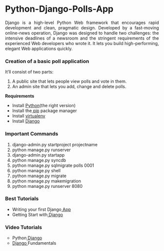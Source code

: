 Python-Django-Polls-App
=======================
<p align="justify">Django is a high-level Python Web framework that encourages rapid development and clean, pragmatic design.
Developed by a fast-moving online-news operation, Django was designed to handle two challenges: the intensive deadlines of a newsroom and the stringent requirements of the experienced Web developers who wrote it. It lets you build high-performing, elegant Web applications quickly. </p>

<h3>Creation of a basic poll application</h3>

It’ll consist of two parts:

<ol>
  <li>A public site that lets people view polls and vote in them.</li>
  <li>An admin site that lets you add, change and delete polls.</li>
</ol>


<strong>Requirements</strong>

<ul>
<li>Install <a href="https://www.python.org/downloads/"> Python</a>(the right version)</li>
<li>Install the<a href="https://pip.pypa.io/en/latest/installing.html#install-pip"> pip</a> package manager</li>
<li>Install <a href="https://virtualenv.pypa.io/en/latest/virtualenv.html#installation"> virtualenv</a></li>
<li>Install <a href="https://www.djangoproject.com/download/">Django</a></li>
</ul>



  <h3>Important Commands</h3>
<ol>
    <li>django-admin.py startproject projectname</li>
    <li>python manage.py runserver</li>
    <li>django-admin.py startapp</li> 
    <li>python manage.py syncdb</li>
    <li>python manage.py sqlmigrate polls 0001</li>
    <li>python manage.py shell</li>
    <li>python manage.py migrate</li>
    <li>python manage.py makemigration</li>
    <li>python manage.py runserver 8080</li>
    
</ol>

<h3>Best Tutorials</h3>
<ul style="list-style-type:disc">
 <li>Writing your first Django<a href="https://docs.djangoproject.com/en/1.7/intro/tutorial01/"> App</a></li>
<li>Getting Start with<a href="http://www.creativebloq.com/netmag/get-started-django-7132932"> Django</a></li>
</ul>  

<h3>Video Tutorials</h3>
<ul style="list-style-type:circle">
 <li>Python<a href="https://www.youtube.com/playlist?list=PLxxA5z-8B2xk4szCgFmgonNcCboyNneMD"> Django</a></li>
 
<li><a href="http://pluralsight.com/training/courses/TableOfContents?courseName=django-fundamentals&highlight=reindertjan-ekker_django-fundamentals-m1-intro*1,3,0,2,5,4!reindertjan-ekker_django-fundamentals-m2-install*10,0,8,9,11,1,3,7,2,5,6,4!reindertjan-ekker_django-fundamentals-m3-starting*7,1,2,0,5,8,9,4,6,3!reindertjan-ekker_django-fundamentals-m5-userhome*4,5,0,9,13,15,7,8,10,14,1,2,3,6,12,11!reindertjan-ekker_django-fundamentals-m8-odds*5,6,0,4,7,8,1,2,3!reindertjan-ekker_django-fundamentals-m4-models*2,5,0,7,8,9,10,1,3,4,6!reindertjan-ekker_django-fundamentals-m6-forms*2,0,5,10,4,7,8,9,1,6,3!reindertjan-ekker_django-fundamentals-m7-moves*0,5,6,12,7,8,10,11,1,2,3,4,9#django-fundamentals-m1-intro">Django </a>Fundamentals</li>
</ul>  


